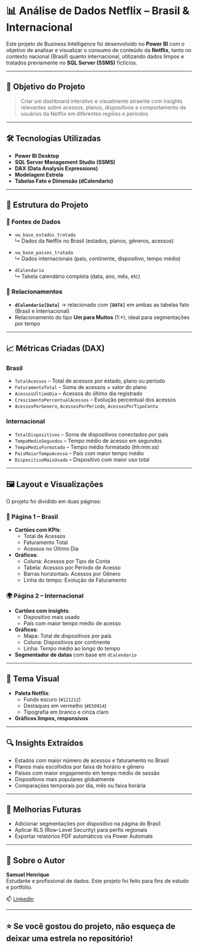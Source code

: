 # 📊 Análise de Dados Netflix – Brasil & Internacional

Este projeto de Business Intelligence foi desenvolvido no **Power BI** com o objetivo de analisar e visualizar o consumo de conteúdo da **Netflix**, tanto no contexto nacional (Brasil) quanto internacional, utilizando dados limpos e tratados previamente no **SQL Server (SSMS)** fictícios.

---

## 🧠 Objetivo do Projeto

> Criar um dashboard interativo e visualmente atraente com insights relevantes sobre acessos, planos, dispositivos e comportamento de usuários da Netflix em diferentes regiões e períodos.

---

## 🛠️ Tecnologias Utilizadas

- **Power BI Desktop**
- **SQL Server Management Studio (SSMS)**
- **DAX (Data Analysis Expressions)**
- **Modelagem Estrela**
- **Tabelas Fato e Dimensão (dCalendario)**

---

## 🧱 Estrutura do Projeto

### 🔸 Fontes de Dados

- `vw_base_estados_tratada`  
  ↳ Dados da Netflix no Brasil (estados, planos, gêneros, acessos)

- `vw_base_paises_tratada`  
  ↳ Dados internacionais (país, continente, dispositivo, tempo médio)

- `dCalendario`  
  ↳ Tabela calendário completa (data, ano, mês, etc)

### 🔸 Relacionamentos

- **`dCalendario[Data]`** → relacionado com **`[DATA]`** em ambas as tabelas fato (Brasil e Internacional)  
- Relacionamento do tipo **Um para Muitos** (1:*), ideal para segmentações por tempo

---

## 📈 Métricas Criadas (DAX)

### Brasil

- `TotalAcessos` – Total de acessos por estado, plano ou período
- `FaturamentoTotal` – Soma de acessos × valor do plano
- `AcessosUltimoDia` – Acessos do último dia registrado
- `CrescimentoPercentualAcessos` – Evolução percentual dos acessos
- `AcessosPorGenero`, `AcessosPorPeriodo`, `AcessosPorTipoConta`

### Internacional

- `TotalDispositivos` – Soma de dispositivos conectados por país
- `TempoMedioSegundos` – Tempo médio de acesso em segundos
- `TempoMedioFormatado` – Tempo médio formatado (hh:mm:ss)
- `PaisMaiorTempoAcesso` – País com maior tempo médio
- `DispositivoMaisUsado` – Dispositivo com maior uso total

---

## 🖼️ Layout e Visualizações

O projeto foi dividido em duas páginas:

### 📍 Página 1 – Brasil
- **Cartões com KPIs**:
  - Total de Acessos
  - Faturamento Total
  - Acessos no Último Dia
- **Gráficos**:
  - Coluna: Acessos por Tipo de Conta
  - Tabela: Acessos por Período de Acesso
  - Barras horizontais: Acessos por Gênero
  - Linha do tempo: Evolução de Faturamento

### 🌍 Página 2 – Internacional
- **Cartões com insights**:
  - Dispositivo mais usado
  - País com maior tempo médio de acesso
- **Gráficos**:
  - Mapa: Total de dispositivos por país
  - Coluna: Dispositivos por continente
  - Linha: Tempo médio ao longo do tempo
- **Segmentador de datas** com base em `dCalendario`

---

## 🎨 Tema Visual

- **Paleta Netflix**:
  - Fundo escuro (`#121212`)
  - Destaques em vermelho (`#E50914`)
  - Tipografia em branco e cinza claro
- **Gráficos limpos, responsivos**

---

## 🔍 Insights Extraídos

- Estados com maior número de acessos e faturamento no Brasil
- Planos mais escolhidos por faixa de horário e gênero
- Países com maior engajamento em tempo médio de sessão
- Dispositivos mais populares globalmente
- Comparações temporais por dia, mês ou faixa horária

---

## 🧩 Melhorias Futuras

- Adicionar segmentações por dispositivo na página do Brasil
- Aplicar RLS (Row-Level Security) para perfis regionais
- Exportar relatórios PDF automáticos via Power Automate

---

## 📌 Sobre o Autor

**Samuel Henrique**  
Estudante e profissional de dados. Este projeto foi feito para fins de estudo e portfólio.

📫 [LinkedIn](https://www.linkedin.com/in/samuel-henrique-lima-da-silva/)  

---

## ⭐ Se você gostou do projeto, não esqueça de deixar uma estrela no repositório!

